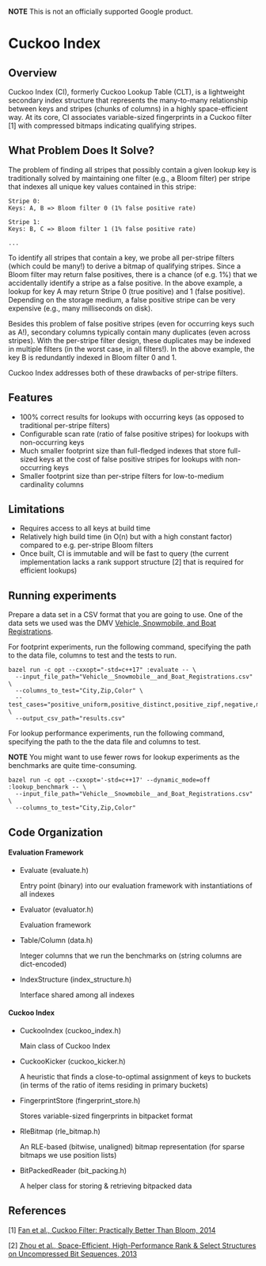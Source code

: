 **NOTE** This is not an officially supported Google product.

# Cuckoo Index

## Overview

Cuckoo Index (CI), formerly Cuckoo Lookup Table (CLT), is a lightweight
secondary index structure that represents the many-to-many relationship between
keys and stripes (chunks of columns) in a highly space-efficient way. At its
core, CI associates variable-sized fingerprints in a Cuckoo filter [1] with
compressed bitmaps indicating qualifying stripes.

## What Problem Does It Solve?

The problem of finding all stripes that possibly contain a given lookup key is
traditionally solved by maintaining one filter (e.g., a Bloom filter) per stripe
that indexes all unique key values contained in this stripe:

```
Stripe 0:
Keys: A, B => Bloom filter 0 (1% false positive rate)

Stripe 1:
Keys: B, C => Bloom filter 1 (1% false positive rate)

...
```

To identify all stripes that contain a key, we probe all per-stripe filters
(which could be many!) to derive a bitmap of qualifying stripes. Since a Bloom
filter may return false positives, there is a chance (of e.g. 1%) that we
accidentally identify a stripe as a false positive. In the above example, a
lookup for key A may return Stripe 0 (true positive) and 1 (false positive).
Depending on the storage medium, a false positive stripe can be very expensive
(e.g., many milliseconds on disk).

Besides this problem of false positive stripes (even for occurring keys such as
A!), secondary columns typically contain many duplicates (even across stripes).
With the per-stripe filter design, these duplicates may be indexed in multiple
filters (in the worst case, in all filters!). In the above example, the key B is
redundantly indexed in Bloom filter 0 and 1.

Cuckoo Index addresses both of these drawbacks of per-stripe filters.

## Features

*   100% correct results for lookups with occurring keys (as opposed to
    traditional per-stripe filters)
*   Configurable scan rate (ratio of false positive stripes) for lookups with
    non-occurring keys
*   Much smaller footprint size than full-fledged indexes that store full-sized
    keys at the cost of false positive stripes for lookups with non-occurring
    keys
*   Smaller footprint size than per-stripe filters for low-to-medium cardinality
    columns

## Limitations

*   Requires access to all keys at build time
*   Relatively high build time (in O(n) but with a high constant factor)
    compared to e.g. per-stripe Bloom filters
*   Once built, CI is immutable and will be fast to query (the current
    implementation lacks a rank support structure [2] that is required for
    efficient lookups)

## Running experiments

Prepare a data set in a CSV format that you are going to use. One of the data
sets we used was the DMV
[Vehicle, Snowmobile, and Boat Registrations](https://catalog.data.gov/dataset/vehicle-snowmobile-and-boat-registrations).

For footprint experiments, run the following command, specifying the path to the
data file, columns to test and the tests to run.

```
bazel run -c opt --cxxopt="-std=c++17" :evaluate -- \
  --input_file_path="Vehicle__Snowmobile__and_Boat_Registrations.csv" \
  --columns_to_test="City,Zip,Color" \
  --test_cases="positive_uniform,positive_distinct,positive_zipf,negative,mixed" \
  --output_csv_path="results.csv"
```

For lookup performance experiments, run the following command, specifying the
path to the the data file and columns to test.

**NOTE** You might want to use fewer rows for lookup experiments as the
benchmarks are quite time-consuming.

```
bazel run -c opt --cxxopt='-std=c++17' --dynamic_mode=off :lookup_benchmark -- \
  --input_file_path="Vehicle__Snowmobile__and_Boat_Registrations.csv" \
  --columns_to_test="City,Zip,Color"
```

## Code Organization

#### Evaluation Framework

*   Evaluate (evaluate.h)

    Entry point (binary) into our evaluation framework with instantiations of
    all indexes

*   Evaluator (evaluator.h)

    Evaluation framework

*   Table/Column (data.h)

    Integer columns that we run the benchmarks on (string columns are
    dict-encoded)

*   IndexStructure (index_structure.h)

    Interface shared among all indexes

#### Cuckoo Index

*   CuckooIndex (cuckoo_index.h)

    Main class of Cuckoo Index

*   CuckooKicker (cuckoo_kicker.h)

    A heuristic that finds a close-to-optimal assignment of keys to buckets (in
    terms of the ratio of items residing in primary buckets)

*   FingerprintStore (fingerprint_store.h)

    Stores variable-sized fingerprints in bitpacket format

*   RleBitmap (rle_bitmap.h)

    An RLE-based (bitwise, unaligned) bitmap representation (for sparse bitmaps
    we use position lists)

*   BitPackedReader (bit_packing.h)

    A helper class for storing & retrieving bitpacked data

## References

[1]
[Fan et al., Cuckoo Filter: Practically Better Than Bloom, 2014](https://www.cs.cmu.edu/~dga/papers/cuckoo-conext2014.pdf)

[2] [Zhou et al., Space-Efficient, High-Performance Rank & Select Structures on
Uncompressed Bit Sequences,
2013](https://www.cs.cmu.edu/~dga/papers/zhou-sea2013.pdf)
